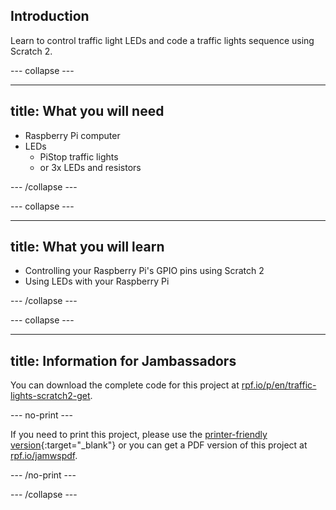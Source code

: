 ## Introduction

Learn to control traffic light LEDs and code a traffic lights sequence using Scratch 2.

--- collapse ---

---
title: What you will need
---

- Raspberry Pi computer
- LEDs
    - PiStop traffic lights 
    - or 3x LEDs and resistors

--- /collapse ---

--- collapse ---

---
title: What you will learn
---

- Controlling your Raspberry Pi's GPIO pins using Scratch 2
- Using LEDs with your Raspberry Pi

--- /collapse ---

--- collapse ---

---
title: Information for Jambassadors
---

You can download the complete code for this project at [rpf.io/p/en/traffic-lights-scratch2-get](https://rpf.io/p/en/traffic-lights-scratch2-get). 

--- no-print ---

If you need to print this project, please use the [printer-friendly version](https://projects.raspberrypi.org/en/projects/packaging-your-code/print){:target="_blank"} or you can get a PDF version of this project at [rpf.io/jamwspdf](http://rpf.io/jamwspdf).

--- /no-print ---

--- /collapse ---